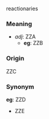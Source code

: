 reactionaries
### Meaning
+ _adj_: ZZA
    + __eg__: ZZB

### Origin

ZZC

### Synonym

__eg__: ZZD

+ ZZE


